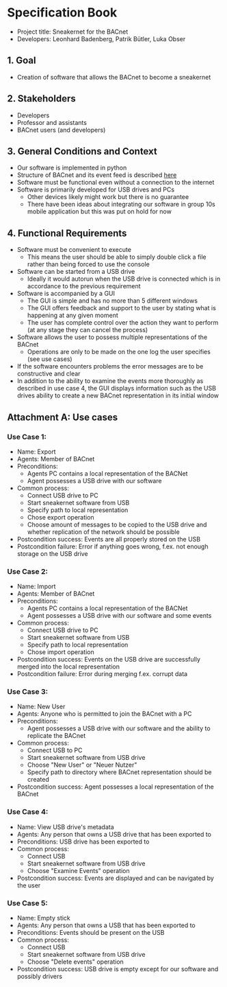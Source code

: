 # Specification Book
* Project title: Sneakernet for the BACnet
* Developers: Leonhard Badenberg, Patrik Bütler, Luka Obser


## 1. Goal 
* Creation of software that allows the BACnet to become a sneakernet

## 2. Stakeholders
* Developers
* Professor and assistants
* BACnet users (and developers)

## 3. General Conditions and Context
* Our software is implemented in python
* Structure of BACnet and its event feed is described [here](https://github.com/cn-uofbasel/BACnet/tree/master/doc)
* Software must be functional even without a connection to the internet
* Software is primarily developed for USB drives and PCs
    * Other devices likely might work but there is no guarantee
    * There have been ideas about integrating our software in group 10s mobile application but this was put on hold for now
    
## 4. Functional Requirements
* Software must be convenient to execute
    * This means the user should be able to simply double click a file rather than being forced to use the console
* Software can be started from a USB drive
    * Ideally it would autorun when the USB drive is connected which is in accordance to the previous requirement
* Software is accompanied by a GUI
    * The GUI is simple and has no more than 5 different windows
    * The GUI offers feedback and support to the user by stating what is happening at any given moment
    * The user has complete control over the action they want to perform (at any stage they can cancel the process)
* Software allows the user to possess multiple representations of the BACnet
    * Operations are only to be made on the one log the user specifies (see use cases)
* If the software encounters problems the error messages are to be constructive and clear
* In addition to the ability to examine the events more thoroughly as described in use case 4, the GUI displays information such as the USB drives ability to create a new BACnet representation in its initial window

## Attachment A: Use cases

### Use Case 1:
* Name: Export
* Agents: Member of BACnet 
* Preconditions: 
    * Agents PC contains a local representation of the BACNet
    * Agent possesses a USB drive with our software
* Common process:
    * Connect USB drive to PC
    * Start sneakernet software from USB
    * Specify path to local representation
    * Chose export operation
    * Choose amount of messages to be copied to the USB drive and whether replication of the network should be possible
* Postcondition success: Events are all properly stored on the USB
* Postcondition failure: Error if anything goes wrong, f.ex. not enough storage on the USB drive

### Use Case 2:
* Name: Import
* Agents: Member of BACnet 
* Preconditions: 
    * Agents PC contains a local representation of the BACNet
    * Agent possesses a USB drive with our software and some events 
* Common process:
    * Connect USB drive to PC
    * Start sneakernet software from USB
    * Specify path to local representation
    * Chose import operation
* Postcondition success: Events on the USB drive are successfully merged into the local representation
* Postcondition failure: Error during merging f.ex. corrupt data

### Use Case 3:
* Name: New User
* Agents: Anyone who is permitted to join the BACnet with a PC
* Preconditions: 
    * Agent possesses a USB drive with our software and the ability to replicate the BACnet
* Common process:
    * Connect USB to PC
    * Start sneakernet software from USB drive
    * Choose "New User" or "Neuer Nutzer"
    * Specify path to directory where BACnet representation should be created
* Postcondition success: Agent possesses a local representation of the BACnet

### Use Case 4:
* Name: View USB drive's metadata 
* Agents: Any person that owns a USB drive that has been exported to
* Preconditions: USB drive has been exported to
* Common process:
    * Connect USB
    * Start sneakernet software from USB drive
    * Choose "Examine Events" operation
* Postcondition success: Events are displayed and can be navigated by the user

### Use Case 5:
* Name: Empty stick
* Agents: Any person that owns a USB that has been exported to
* Preconditions: Events should be present on the USB
* Common process:
    * Connect USB
    * Start sneakernet software from USB drive
    * Choose "Delete events" operation
* Postcondition success: USB drive is empty except for our software and possibly drivers
